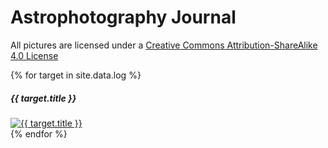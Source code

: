 # Astrophotography Journal

All pictures are licensed under a [Creative Commons Attribution-ShareAlike 4.0
License](https://creativecommons.org/licenses/by-sa/4.0/) <i class="fa-brands
fa-creative-commons"></i> <i class="fa-brands fa-creative-commons-by"></i> <i
    class="fa-brands fa-creative-commons-sa"></i>

<div class="gallery">
    {% for target in site.data.log %}
        <div class="target shadow">
            <h5 class="target-title">{{ target.title }}</h5>
            <a href="{{ target.key }}">
                <img alt="{{ target.title }}" src="{{ target.key }}/final.png"/>
            </a>
        </div>
            <!-- <div class="card-content">
                <p class="title is-4">{{ target.title }}</p>
                <p class="subtitle is-6">{{ target.sessions | last | date: '%d %B %Y' }}</p>
                <p>Scope: <strong>{{ target.scope }}</strong></p>
                {% if target.filter %}
                    <p>Filters:
                        <strong>{{ target.filter }}</strong>
                    </p>
                {% endif %}
                {% if target.camera %}
                    <p>Camera: <strong>{{ target.camera }}</strong></p>
                {% endif %}
                <p>Integration time:
                    <strong>
                        {% if target.integration < 2 %}
                            {{ target.integration | times: 60 | round }} minutes
                        {% else %}
                            {{ target.integration }} hours
                        {% endif %}
                    </strong>
                </p>
                <p>Main objects:
                    {% for obj in target.objects %}
                        <span class="tag is-dark">{{ obj }}</span>
                    {% endfor %}
                </p>
            </div>
            <footer class="card-footer">
                <a class="card-footer-item" href="{{ key }}">Workflow</a>
                <a class="card-footer-item" href="{{ target.href }}">More</a>
            </footer> -->
        <!-- </div> -->
    {% endfor %}
</div>

<!-- ## Messier Objects

<ul class="messier">
{% for i in (1..110) %}
    {% assign object = "M" | append: i %}
    {% for target in site.data.log %}
        {% if target.objects contains object %}
            <li>
                {{ object }} in <a href="{{ target.key }}">{{ target.title }}</a>
            </li>
        {% endif %}
    {% endfor %}
{% endfor %}
</ul>

## Tools

* [PixInsight Process for RGB to Foraxx palette conversion](RGBtoForaxx.xpsm) -->

